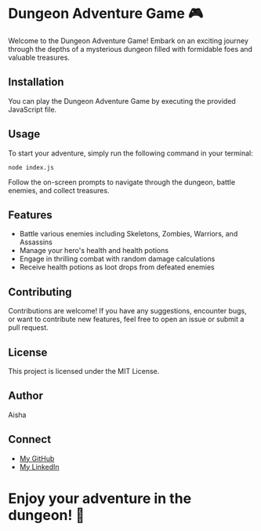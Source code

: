 # Dungeon Adventure Game 🎮

Welcome to the Dungeon Adventure Game! Embark on an exciting journey through the depths of a mysterious dungeon filled with formidable foes and valuable treasures.

## Installation
You can play the Dungeon Adventure Game by executing the provided JavaScript file.

## Usage
To start your adventure, simply run the following command in your terminal:

    node index.js

Follow the on-screen prompts to navigate through the dungeon, battle enemies, and collect treasures.

## Features
- Battle various enemies including Skeletons, Zombies, Warriors, and Assassins
- Manage your hero's health and health potions
- Engage in thrilling combat with random damage calculations
- Receive health potions as loot drops from defeated enemies

## Contributing
Contributions are welcome! If you have any suggestions, encounter bugs, or want to contribute new features, feel free to open an issue or submit a pull request.

## License
This project is licensed under the MIT License.

## Author
Aisha

## Connect

- [My GitHub](https://github.com/Ai-sha19)
- [My LinkedIn](https://www.linkedin.com/in/aisha-486a4b228/)

# Enjoy your adventure in the dungeon! 🚀